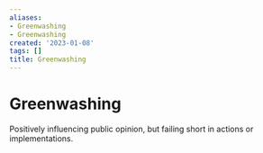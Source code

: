 ```yaml
---
aliases:
- Greenwashing
- Greenwashing
created: '2023-01-08'
tags: []
title: Greenwashing
---
```


# Greenwashing

Positively influencing public opinion, but failing short in actions or implementations.